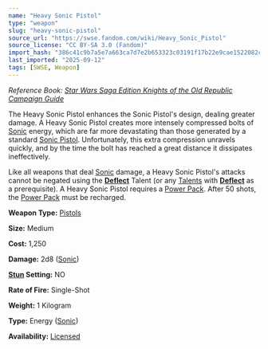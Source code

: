 ```yaml
---
name: "Heavy Sonic Pistol"
type: "weapon"
slug: "heavy-sonic-pistol"
source_url: "https://swse.fandom.com/wiki/Heavy_Sonic_Pistol"
source_license: "CC BY-SA 3.0 (Fandom)"
import_hash: "386c41c9b7a5e7a663ca7d7e2b653323c03191f17b22e9cae1522082c2ed2e20"
last_imported: "2025-09-12"
tags: [SWSE, Weapon]
---
```

*Reference Book:* *[Star Wars Saga Edition Knights of the Old Republic Campaign Guide](https://swse.fandom.com/wiki/Star_Wars_Saga_Edition_Knights_of_the_Old_Republic_Campaign_Guide)*

The Heavy Sonic Pistol enhances the Sonic Pistol's design, dealing greater damage. A Heavy Sonic Pistol creates more intensely compressed bolts of [Sonic](https://swse.fandom.com/wiki/Sonic) energy, which are far more devastating than those generated by a standard [Sonic Pistol](https://swse.fandom.com/wiki/Sonic_Pistol). Unfortunately, this extra compression unravels quickly, and by the time the bolt has reached a great distance it dissipates ineffectively.

Like all weapons that deal [Sonic](https://swse.fandom.com/wiki/Sonic) damage, a Heavy Sonic Pistol's attacks cannot be negated using the **[Deflect](https://swse.fandom.com/wiki/Deflect)** Talent (or any [Talents](https://swse.fandom.com/wiki/Talents) with **[Deflect](https://swse.fandom.com/wiki/Deflect)** as a prerequisite). A Heavy Sonic Pistol requires a [Power Pack](https://swse.fandom.com/wiki/Power_Pack). After 50 shots, the [Power Pack](https://swse.fandom.com/wiki/Power_Pack) must be recharged.

**Weapon Type:** [Pistols](https://swse.fandom.com/wiki/Pistols)

**Size:** Medium

**Cost:** 1,250

**Damage:** 2d8 ([Sonic](https://swse.fandom.com/wiki/Sonic))

**[Stun](https://swse.fandom.com/wiki/Stun) Setting:** NO

**Rate of Fire:** Single-Shot

**Weight:** 1 Kilogram

**Type:** Energy ([Sonic](https://swse.fandom.com/wiki/Sonic))

**Availability:** [Licensed](https://swse.fandom.com/wiki/Licensed)